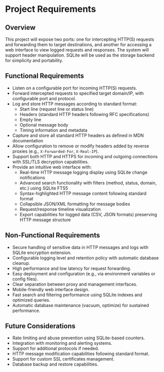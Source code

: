 # Project Requirements

## Overview
This project will expose two ports: one for intercepting HTTP(S) requests and forwarding them to target destinations, and another for accessing a web interface to view logged requests and responses. The system will support header manipulation. SQLite will be used as the storage backend for simplicity and portability.

## Functional Requirements

- Listen on a configurable port for incoming HTTP(S) requests.
- Forward intercepted requests to specified target domain/IP, with configurable port and protocol.
- Log and store HTTP messages according to standard format:
  - Start line (request line or status line)
  - Headers (standard HTTP headers following RFC specifications)
  - Empty line
  - Optional message body
  - Timing information and metadata
- Capture and store all standard HTTP headers as defined in MDN documentation
- Allow configuration to remove or modify headers added by reverse proxies (e.g., `X-Forwarded-For`, `X-Real-IP`).
- Support both HTTP and HTTPS for incoming and outgoing connections with SSL/TLS decryption capabilities.
- Provide an intuitive web interface with:
  - Real-time HTTP message logging display using SQLite change notifications
  - Advanced search functionality with filters (method, status, domain, etc.) using SQLite FTS5
  - Syntax-highlighted HTTP message content following standard format
  - Collapsible JSON/XML formatting for message bodies
  - Request/response timeline visualization
  - Export capabilities for logged data (CSV, JSON formats) preserving HTTP message structure

## Non-Functional Requirements

- Secure handling of sensitive data in HTTP messages and logs with SQLite encryption extension.
- Configurable logging level and retention policy with automatic database cleanup.
- High performance and low latency for request forwarding.
- Easy deployment and configuration (e.g., via environment variables or config files).
- Clear separation between proxy and management interfaces.
- Mobile-friendly web interface design.
- Fast search and filtering performance using SQLite indexes and optimized queries.
- Automatic database maintenance (vacuum, optimize) for sustained performance.

## Future Considerations

- Rate limiting and abuse prevention using SQLite-based counters.
- Integration with monitoring and alerting systems.
- Support for additional protocols if needed.
- HTTP message modification capabilities following standard format.
- Support for custom SSL certificates management.
- Database backup and restore capabilities.
